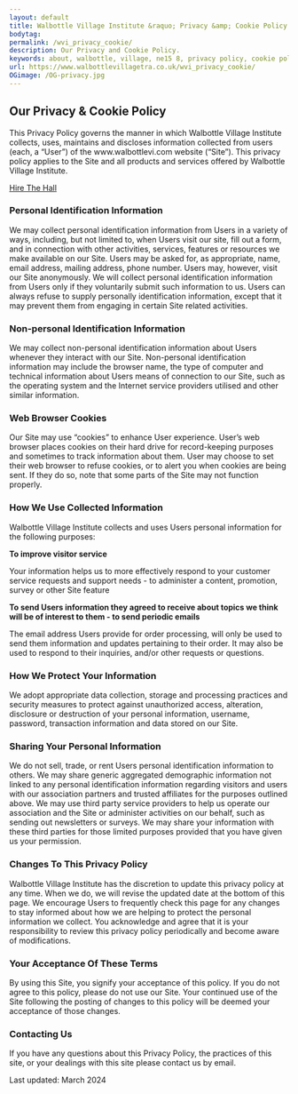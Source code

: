 ```yaml
---
layout: default
title: Walbottle Village Institute &raquo; Privacy &amp; Cookie Policy
bodytag:
permalink: /wvi_privacy_cookie/
description: Our Privacy and Cookie Policy.
keywords: about, walbottle, village, ne15 8, privacy policy, cookie policy
url: https://www.walbottlevillagetra.co.uk/wvi_privacy_cookie/
OGimage: /OG-privacy.jpg
---
```

<div class="container-fluid">
	<div class="row intro">  
	  	<div class="col-sm-8 col-xs-12">
			<h2><strong>Our Privacy &amp; Cookie Policy</strong></h2>
			<p>This Privacy Policy governs the manner in which Walbottle Village Institute collects, uses, maintains and discloses information collected from users (each, a “User”) of the www.walbottlevi.com website (“Site”). This privacy policy applies to the Site and all products and services offered by Walbottle Village Institute.</p>
		</div>  
	  	<div class="col-sm-4 col-xs-12">
			<a href="wvi_hire.html" title="hire the institute hall" target="_self" class="hire" accesskey="h">Hire The Hall</a>
		</div>   
	</div> 
	<div class="row policyWrap">
		<div class="col-sm-8 col-xs-12">
			<h3><strong>Personal Identification Information</strong></h3>
					<p>We may collect personal identification information from Users in a variety of ways, including, but not limited to, when Users visit our site, fill out a form, and in connection with other activities, services, features or resources we make available on our Site. Users may be asked for, as appropriate, name, email address, mailing address, phone number. Users may, however, visit our Site anonymously. We will collect personal identification information from Users only if they voluntarily submit such information to us. Users can always refuse to supply personally identification information, except that it may prevent them from engaging in certain Site related activities.</p>
					<h3><strong>Non-personal Identification Information</strong></h3>
					<p>We may collect non-personal identification information about Users whenever they interact with our Site. Non-personal identification information may include the browser name, the type of computer and technical information about Users means of connection to our Site, such as the operating system and the Internet service providers utilised and other similar information.</p>
					<h3><strong>Web Browser Cookies</strong></h3>
					<p>Our Site may use “cookies” to enhance User experience. User’s web browser places cookies on their hard drive for record-keeping purposes and sometimes to track information about them. User may choose to set their web browser to refuse cookies, or to alert you when cookies are being sent. If they do so, note that some parts of the Site may not function properly.</p>
					<h3><strong>How We Use Collected Information</strong></h3>
					<p>Walbottle Village Institute collects and uses Users personal information for the following purposes:</p>
					<p><strong>To improve visitor service</strong></p>
					<p>Your information helps us to more effectively respond to your customer service requests and support needs - to administer a content, promotion, survey or other Site feature</p>
					<p><strong>To send Users information they agreed to receive about topics we think will be of interest to them - to send periodic emails</strong></p>
					<p>The email address Users provide for order processing, will only be used to send them information and updates pertaining to their order. It may also be used to respond to their inquiries, and/or other requests or questions.</p>
					<h3><strong>How We Protect Your Information</strong></h3>
					<p>We adopt appropriate data collection, storage and processing practices and security measures to protect against unauthorized access, alteration, disclosure or destruction of your personal information, username, password, transaction information and data stored on our Site.</p>
					<h3><strong>Sharing Your Personal Information</strong></h3>
					<p>We do not sell, trade, or rent Users personal identification information to others. We may share generic aggregated demographic information not linked to any personal identification information regarding visitors and users with our association partners and trusted affiliates for the purposes outlined above. We may use third party service providers to help us operate our association and the Site or administer activities on our behalf, such as sending out newsletters or surveys. We may share your information with these third parties for those limited purposes provided that you have given us your permission.</p>
					<h3><strong>Changes To This Privacy Policy</strong></h3>
					<p>Walbottle Village Institute has the discretion to update this privacy policy at any time. When we do, we will revise the updated date at the bottom of this page. We encourage Users to frequently check this page for any changes to stay informed about how we are helping to protect the personal information we collect. You acknowledge and agree that it is your responsibility to review this privacy policy periodically and become aware of modifications.</p>
					<h3><strong>Your Acceptance Of These Terms</strong></h3>
					<p>By using this Site, you signify your acceptance of this policy. If you do not agree to this policy, please do not use our Site. Your continued use of the Site following the posting of changes to this policy will be deemed your acceptance of those changes.</p>
					<h3><strong>Contacting Us</strong></h3>
					<p>If you have any questions about this Privacy Policy, the practices of this site, or your dealings with this site please contact us by email.</p>
					<p>Last updated: March 2024</p>
		</div> 
	</div>
</div> <!-- /container -->
